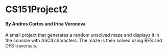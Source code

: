 # CS151Project2
#### By Andres Cortes and Irina Voronova
A small project that generates a random unsolved maze and displays it in the console with ASCII characters. The maze is then solved using BFS and DFS traversals.
